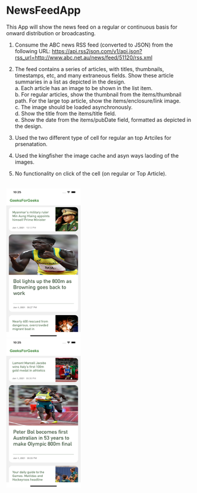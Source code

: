# NewsFeedApp
This App will show the news feed  on a regular or continuous basis for onward distribution or broadcasting.<br> 
1. Consume the ABC news RSS feed (converted to JSON) from the following URL:
   https://api.rss2json.com/v1/api.json?rss_url=http://www.abc.net.au/news/feed/51120/rss.xml<br> 

2. The feed contains a series of articles, with titles, thumbnails, timestamps, etc, and many extraneous fields. Show these article summaries in a list as          depicted in the design.<br>
   a. Each article has an image to be shown in the list item.<br>
   b. For regular articles, show the thumbnail from the items/thumbnail path. For the large
      top article, show the items/enclosure/link image.<br>
   c. The image should be loaded asynchronously.<br>
   d. Show the title from the items/title field.<br>
   e. Show the date from the items/pubDate field, formatted as depicted in the design.<br>
3. Used the two different type of cell for regular an top Artciles for prsenatation.<br>
4. Used the kingfisher the image cache and asyn ways laoding of the images.<br>
5. No functionality on click of the cell (on regular or Top Article).<br>   
<br>   
<img src = "https://github.com/mksmanish/NewsFeedApp/blob/main/screens/Simulator%20Screen%20Shot%20-%20iPhone%2012%20Pro%20Max%20-%202021-08-01%20at%2022.25.32.png" width="200" height="400" ><br>
<img src = "https://github.com/mksmanish/NewsFeedApp/blob/main/screens/Simulator%20Screen%20Shot%20-%20iPhone%2012%20Pro%20Max%20-%202021-08-01%20at%2022.25.43.png" width="200" height="400" ><br>
<br>
   

